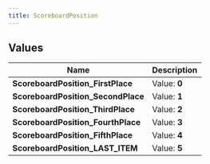 ```yaml
---
title: ScoreboardPosition
---
```


## Values

| Name | Description |
| ---- | ----------- |
| **ScoreboardPosition\_FirstPlace** | Value: **0** |
| **ScoreboardPosition\_SecondPlace** | Value: **1** |
| **ScoreboardPosition\_ThirdPlace** | Value: **2** |
| **ScoreboardPosition\_FourthPlace** | Value: **3** |
| **ScoreboardPosition\_FifthPlace** | Value: **4** |
| **ScoreboardPosition\_LAST\_ITEM** | Value: **5** |


